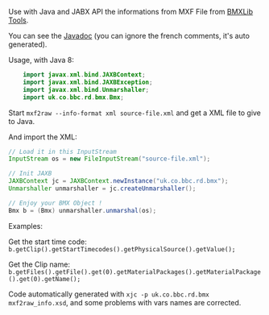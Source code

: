 Use with Java and JABX API the informations from MXF File from [BMXLib Tools](https://sourceforge.net/projects/bmxlib/).

You can see the [Javadoc](https://hdsdi3g.github.io/BBC-BMX-JABX/) (you can ignore the french comments, it's auto generated).

Usage, with Java 8:
```java
    import javax.xml.bind.JAXBContext;
    import javax.xml.bind.JAXBException;
    import javax.xml.bind.Unmarshaller;
    import uk.co.bbc.rd.bmx.Bmx;
```

Start `mxf2raw --info-format xml source-file.xml` and get a XML file to give to Java.

And import the XML:
```java
// Load it in this InputStream
InputStream os = new FileInputStream("source-file.xml");

// Init JAXB
JAXBContext jc = JAXBContext.newInstance("uk.co.bbc.rd.bmx");
Unmarshaller unmarshaller = jc.createUnmarshaller();

// Enjoy your BMX Object !
Bmx b = (Bmx) unmarshaller.unmarshal(os);
```
		
Examples:

Get the start time code: `b.getClip().getStartTimecodes().getPhysicalSource().getValue();`

Get the Clip name: `b.getFiles().getFile().get(0).getMaterialPackages().getMaterialPackage().get(0).getName();`

Code automatically generated with `xjc -p uk.co.bbc.rd.bmx mxf2raw_info.xsd`, and some problems with vars names are corrected.
